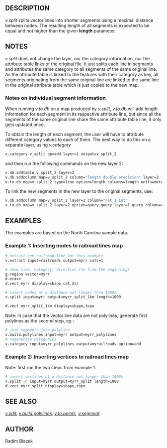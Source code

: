 ## DESCRIPTION

*v.split* splits vector lines into shorter segments using a maximal
distance between nodes. The resulting length of all segments is expected
to be equal and not higher than the given **length** parameter.

## NOTES

*v.split* does not change the layer, nor the category information, nor
the attribute table links of the original file. It just splits each line
in segments and attributes the same category to all segments of the same
original line. As the attribute table is linked to the features with
their category as key, all segments originating from the same original
line are linked to the same line in the original attribute table which
is just copied to the new map.

### Notes on individual segment information

When running *v.to.db* on a map produced by *v.split*, *v.to.db* will
add length information for each segment in its respective attribute
line, but since all the segments of the same original line share the
same attribute table line, it only gets updated once.

To obtain the length of each segment, the user will have to attribute
different category values to each of them. The best way to do this on a
separate layer, using *v.category*

```bash
v.category v_split op=add layer=2 output=v_split_2
```

and then run the following commands on the new layer 2:

```bash
v.db.addtable v_split_2 layer=2
v.db.addcolumn map=v_split_2 column="length double precision" layer=2
v.to.db map=v_split_2 type=line option=length columns=length units=meters layer=2
```

To link the new segments in the new layer to the original segments, use:

```bash
v.db.addcolumn map=v_split_2 layer=2 column="cat_1 int"
v.to.db map=v_split_2 layer=2 option=query query_layer=1 query_column=cat columns=cat_1
```

## EXAMPLES

The examples are based on the North Carolina sample data.

### Example 1: Inserting nodes to railroad lines map

```bash
# extract one railroad line for this example
v.extract input=railroads output=myrr cats=1

# show line, category, direction (to find the beginning)
g.region vector=myrr
d.erase
d.vect myrr display=shape,cat,dir

# insert nodes at a distance not longer than 1000m
v.split input=myrr output=myrr_split_1km length=1000

d.vect myrr_split_1km display=shape,topo
```

Note: In case that the vector line data are not polylines, generate
first polylines as the second step, eg.:

```bash
# join segments into polyline
v.build.polylines input=myrr output=myrr_polylines
# regenerate categories
v.category input=myrr_polylines output=myrailroads option=add
```

### Example 2: Inserting vertices to railroad lines map

Note: first run the two steps from example 1.

```bash
# insert vertices at a distance not longer than 1000m
v.split -n input=myrr output=myrr_split length=1000
d.vect myrr_split display=shape,topo
```

## SEE ALSO

*[v.edit](v.edit.md), [v.build.polylines](v.build.polylines.md),
[v.to.points](v.to.points.md), [v.segment](v.segment.md)*

## AUTHOR

Radim Blazek
